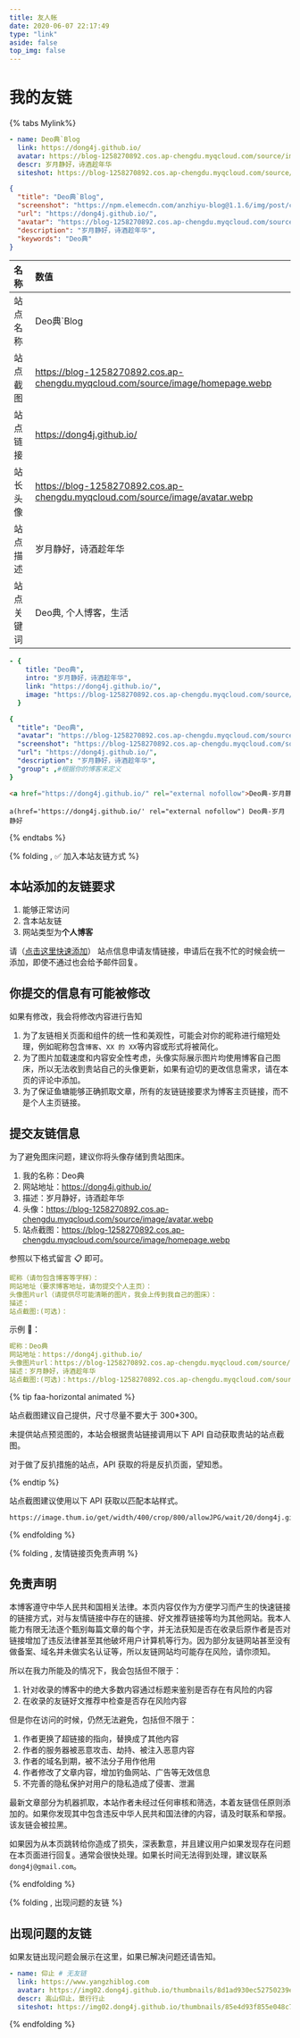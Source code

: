 ```yaml
---
title: 友人帐
date: 2020-06-07 22:17:49
type: "link"
aside: false
top_img: false
---
```


<h1>我的友链</h1>

{% tabs Mylink%}

<!-- tab 🙋 butterfly-💭candy -->

```yml
- name: Deo典`Blog
  link: https://dong4j.github.io/
  avatar: https://blog-1258270892.cos.ap-chengdu.myqcloud.com/source/image/avatar.webp
  descr: 岁月静好，诗酒趁年华
  siteshot: https://blog-1258270892.cos.ap-chengdu.myqcloud.com/source/image/homepage.webp
```

<!-- endtab -->

<!-- tab ☀️Volantis -->

```json
{
  "title": "Deo典`Blog",
  "screenshot": "https://npm.elemecdn.com/anzhiyu-blog@1.1.6/img/post/common/dong4j.github.iop.jpg",
  "url": "https://dong4j.github.io/",
  "avatar": "https://blog-1258270892.cos.ap-chengdu.myqcloud.com/source/image/avatar.webp",
  "description": "岁月静好，诗酒趁年华",
  "keywords": "Deo典"
}
```

<!-- endtab -->

<!-- tab 🌴General -->

| 名称       | 数值                                                                      |
| :--------- | :------------------------------------------------------------------------ |
| 站点名称   | Deo典`Blog                                                               |
| 站点截图   | https://blog-1258270892.cos.ap-chengdu.myqcloud.com/source/image/homepage.webp |
| 站点链接   | https://dong4j.github.io/                                                        |
| 站长头像   | https://blog-1258270892.cos.ap-chengdu.myqcloud.com/source/image/avatar.webp       |
| 站点描述   | 岁月静好，诗酒趁年华                                                     |
| 站点关键词 | Deo典, 个人博客，生活                                                   |

<!-- endtab -->

<!-- tab Fuild -->

```yml
- {
    title: "Deo典",
    intro: "岁月静好，诗酒趁年华",
    link: "https://dong4j.github.io/",
    image: "https://blog-1258270892.cos.ap-chengdu.myqcloud.com/source/image/avatar.webp",
  }
```

<!-- endtab -->

<!-- tab Volantis -->

```yml
{
  "title": "Deo典",
  "avatar": "https://blog-1258270892.cos.ap-chengdu.myqcloud.com/source/image/avatar.webp",
  "screenshot": "https://blog-1258270892.cos.ap-chengdu.myqcloud.com/source/image/homepage.webp",
  "url": "https://dong4j.github.io/",
  "description": "岁月静好，诗酒趁年华",
  "group": ,#根据你的博客来定义
}
```

<!-- endtab -->

<!-- tab Html -->

```html
<a href="https://dong4j.github.io/" rel="external nofollow">Deo典-岁月静好</a>
```

<!-- endtab -->

<!-- tab Jade -->

```code
a(href='https://dong4j.github.io/' rel="external nofollow") Deo典-岁月静好
```

<!-- endtab -->

{% endtabs %}

{% folding , ✅ 加入本站友链方式 %}

## 本站添加的友链要求

1. 能够正常访问
2. 含本站友链
3. 网站类型为<strong>个人博客</strong>

请（<a onclick="anzhiyu.addFriendLink()" href="#post-comment">点击这里快速添加</a>） 站点信息申请友情链接，申请后在我不忙的时候会统一添加，即使不通过也会给予邮件回复。

## 你提交的信息有可能被修改

如果有修改，我会将修改内容进行告知

1. 为了友链相关页面和组件的统一性和美观性，可能会对你的昵称进行缩短处理，例如昵称包含`博客`、`XX 的 XX`等内容或形式将被简化。
2. 为了图片加载速度和内容安全性考虑，头像实际展示图片均使用博客自己图床，所以无法收到贵站自己的头像更新，如果有迫切的更改信息需求，请在本页的评论中添加。
3. 为了保证鱼塘能够正确抓取文章，所有的友链链接要求为博客主页链接，而不是个人主页链接。

## 提交友链信息

为了避免图床问题，建议你将头像存储到贵站图床。

1. 我的名称：Deo典
2. 网站地址：https://dong4j.github.io/
3. 描述：岁月静好，诗酒趁年华
4. 头像：https://blog-1258270892.cos.ap-chengdu.myqcloud.com/source/image/avatar.webp
5. 站点截图：https://blog-1258270892.cos.ap-chengdu.myqcloud.com/source/image/homepage.webp

参照以下格式留言 📋 即可。

```yml
昵称（请勿包含博客等字样）：
网站地址（要求博客地址，请勿提交个人主页）：
头像图片url（请提供尽可能清晰的图片，我会上传到我自己的图床）：
描述：
站点截图:(可选)：
```

示例 📢：

```yml
昵称：Deo典
网站地址：https://dong4j.github.io/
头像图片url：https://blog-1258270892.cos.ap-chengdu.myqcloud.com/source/image/avatar.webp
描述：岁月静好，诗酒趁年华 
站点截图:(可选)：https://blog-1258270892.cos.ap-chengdu.myqcloud.com/source/image/homepage.webp
```

{% tip faa-horizontal animated %}

站点截图建议自己提供，尺寸尽量不要大于 300\*300。

未提供站点预览图的，本站会根据贵站链接调用以下 API 自动获取贵站的站点截图。

对于做了反扒措施的站点，API 获取的将是反扒页面，望知悉。

{% endtip %}

站点截图建议使用以下 API 获取以匹配本站样式。

```markdown
https://image.thum.io/get/width/400/crop/800/allowJPG/wait/20/dong4j.github.io/https://<你的域名>/
```

{% endfolding %}

{% folding , 友情链接页免责声明 %}

## 免责声明

本博客遵守中华人民共和国相关法律。本页内容仅作为方便学习而产生的快速链接的链接方式，对与友情链接中存在的链接、好文推荐链接等均为其他网站。我本人能力有限无法逐个甄别每篇文章的每个字，并无法获知是否在收录后原作者是否对链接增加了违反法律甚至其他破坏用户计算机等行为。因为部分友链网站甚至没有做备案、域名并未做实名认证等，所以友链网站均可能存在风险，请你须知。

所以在我力所能及的情况下，我会包括但不限于：

1. 针对收录的博客中的绝大多数内容通过标题来鉴别是否存在有风险的内容
2. 在收录的友链好文推荐中检查是否存在风险内容

但是你在访问的时候，仍然无法避免，包括但不限于：

1. 作者更换了超链接的指向，替换成了其他内容
2. 作者的服务器被恶意攻击、劫持、被注入恶意内容
3. 作者的域名到期，被不法分子用作他用
4. 作者修改了文章内容，增加钓鱼网站、广告等无效信息
5. 不完善的隐私保护对用户的隐私造成了侵害、泄漏

最新文章部分为机器抓取，本站作者未经过任何审核和筛选，本着友链信任原则添加的。如果你发现其中包含违反中华人民共和国法律的内容，请及时联系和举报。该友链会被拉黑。

如果因为从本页跳转给你造成了损失，深表歉意，并且建议用户如果发现存在问题在本页面进行回复。通常会很快处理。如果长时间无法得到处理，建议联系`dong4j@gmail.com`。

{% endfolding %}

{% folding , 出现问题的友链 %}

## 出现问题的友链

如果友链出现问题会展示在这里，如果已解决问题还请告知。

```yml
- name: 仰止 # 无友链
  link: https://www.yangzhiblog.com
  avatar: https://img02.dong4j.github.io/thumbnails/8d1ad930ec52750239ea6b7d0a3a44f5.png
  descr: 高山仰止，景行行止
  siteshot: https://img02.dong4j.github.io/thumbnails/85e4d93f855e048c75c8cb07b74236bb.png
```

{% endfolding %}

